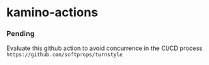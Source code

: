# kamino-actions


### Pending
Evaluate this github action to avoid concurrence in the CI/CD process
`https://github.com/softprops/turnstyle`
